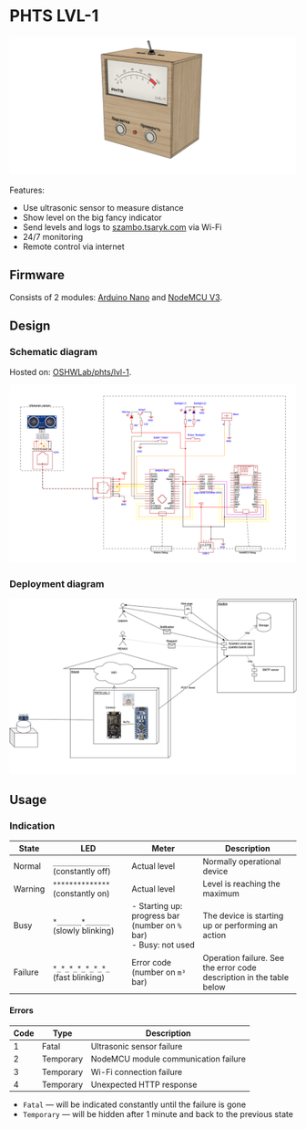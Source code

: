 # PHTS LVL-1

![](./doc/model.png)

Features:

- Use ultrasonic sensor to measure distance
- Show level on the big fancy indicator
- Send levels and logs to [szambo.tsaryk.com] via Wi-Fi
- 24/7 monitoring
- Remote control via internet

## Firmware

Consists of 2 modules: [Arduino Nano](./arduino) and [NodeMCU V3](./nodemcu).

## Design

### Schematic diagram

Hosted on: [OSHWLab/phts/lvl-1](https://oshwlab.com/phts/lvl-1).

![](./doc/schema.png)

### Deployment diagram

![](./doc/deployment.png)

[szambo.tsaryk.com]: https://github.com/phts/szambo.tsaryk.com

## Usage

### Indication

| State   | LED                                | Meter                                                               | Description                                                          |
| ------- | ---------------------------------- | ------------------------------------------------------------------- | -------------------------------------------------------------------- |
| Normal  | `______________` (constantly off)  | Actual level                                                        | Normally operational device                                          |
| Warning | `**************` (constantly on)   | Actual level                                                        | Level is reaching the maximum                                        |
| Busy    | `*______*______` (slowly blinking) | - Starting up: progress bar (number on `%` bar)<br>- Busy: not used | The device is starting up or performing an action                    |
| Failure | `*_*_*_*_*_*_*_` (fast blinking)   | Error code (number on `m³` bar)                                     | Operation failure. See the error code description in the table below |

#### Errors

| Code | Type      | Description                          |
| ---- | --------- | ------------------------------------ |
| 1    | Fatal     | Ultrasonic sensor failure            |
| 2    | Temporary | NodeMCU module communication failure |
| 3    | Temporary | Wi-Fi connection failure             |
| 4    | Temporary | Unexpected HTTP response             |

- `Fatal` &mdash; will be indicated constantly until the failure is gone
- `Temporary` &mdash; will be hidden after 1 minute and back to the previous state
